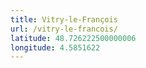 ```yaml
---
title: Vitry-le-François
url: /vitry-le-francois/
latitude: 48.726222500000006
longitude: 4.5851622
---
```

